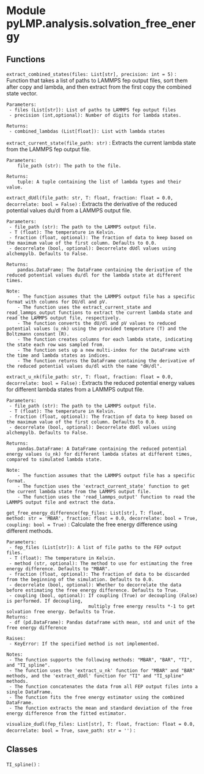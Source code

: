 Module pyLMP.analysis.solvation_free_energy
===========================================

Functions
---------

    
`extract_combined_states(files: List[str], precision: int = 5)`
:   Function that takes a list of paths to LAMMPS fep output files, sort them after copy and lambda, and then extract from the first copy the combined state vector.
    
    Parameters:
     - files (List[str]): List of paths to LAMMPS fep output files
     - precision (int,optional): Number of digits for lambda states.
    
    Returns:
     - combined_lambdas (List[float]): List with lambda states

    
`extract_current_state(file_path: str)`
:   Extracts the current lambda state from the LAMMPS fep output file.
    
    Parameters:
        file_path (str): The path to the file.
    
    Returns:
        tuple: A tuple containing the list of lambda types and their value.

    
`extract_dUdl(file_path: str, T: float, fraction: float = 0.0, decorrelate: bool = False)`
:   Extracts the derivative of the reduced potential values du/dl from a LAMMPS output file.
    
    Parameters:
     - file_path (str): The path to the LAMMPS output file.
     - T (float): The temperature in Kelvin.
     - fraction (float, optional): The fraction of data to keep based on the maximum value of the first column. Defaults to 0.0.
     - decorrelate (bool, optional): Decorrelate dUdl values using alchempylb. Defaults to False.
    
    Returns:
        pandas.DataFrame: The DataFrame containing the derivative of the reduced potential values du/dl for the lambda state at different times.
    
    Note:
        - The function assumes that the LAMMPS output file has a specific format with columns for DU/dl and pV.
        - The function uses the extract_current_state and read_lammps_output functions to extract the current lambda state and read the LAMMPS output file, respectively.
        - The function converts the dU/dl and pV values to reduced potential values (u_nk) using the provided temperature (T) and the Boltzmann constant (R).
        - The function creates columns for each lambda state, indicating the state each row was sampled from.
        - The function sets up a new multi-index for the DataFrame with the time and lambda states as indices.
        - The function returns the DataFrame containing the derivative of the reduced potential values du/dl with the name "dH/dl".

    
`extract_u_nk(file_path: str, T: float, fraction: float = 0.0, decorrelate: bool = False)`
:   Extracts the reduced potential energy values for different lambda states from a LAMMPS output file.
    
    Parameters:
     - file_path (str): The path to the LAMMPS output file.
     - T (float): The temperature in Kelvin.
     - fraction (float, optional): The fraction of data to keep based on the maximum value of the first column. Defaults to 0.0.
     - decorrelate (bool, optional): Decorrelate dUdl values using alchempylb. Defaults to False.
    
    Returns:
        pandas.DataFrame: A DataFrame containing the reduced potential energy values (u_nk) for different lambda states at different times, compared to simulated lambda state.
    
    Note:
        - The function assumes that the LAMMPS output file has a specific format.
        - The function uses the 'extract_current_state' function to get the current lambda state from the LAMMPS output file.
        - The function uses the 'read_lammps_output' function to read the LAMMPS output file and extract the data.

    
`get_free_energy_difference(fep_files: List[str], T: float, method: str = 'MBAR', fraction: float = 0.0, decorrelate: bool = True, coupling: bool = True)`
:   Calculate the free energy difference using different methods.
    
    Parameters:
     - fep_files (List[str]): A list of file paths to the FEP output files.
     - T (float): The temperature in Kelvin.
     - method (str, optional): The method to use for estimating the free energy difference. Defaults to "MBAR".
     - fraction (float, optional): The fraction of data to be discarded from the beginning of the simulation. Defaults to 0.0.
     - decorrelate (bool, optional): Whether to decorrelate the data before estimating the free energy difference. Defaults to True.
     - coupling (bool, optional): If coupling (True) or decoupling (False) is performed. If decoupling, 
                                  multiply free energy results *-1 to get solvation free energy. Defaults to True.
    Returns:
     - df (pd.DataFrame): Pandas dataframe with mean, std and unit of the free energy difference
    
    Raises:
     - KeyError: If the specified method is not implemented.
    
    Notes:
     - The function supports the following methods: "MBAR", "BAR", "TI", and "TI_spline".
     - The function uses the 'extract_u_nk' function for "MBAR" and "BAR" methods, and the 'extract_dUdl' function for "TI" and "TI_spline" methods.
     - The function concatenates the data from all FEP output files into a single DataFrame.
     - The function fits the free energy estimator using the combined DataFrame.
     - The function extracts the mean and standard deviation of the free energy difference from the fitted estimator.

    
`visualize_dudl(fep_files: List[str], T: float, fraction: float = 0.0, decorrelate: bool = True, save_path: str = '')`
:   

Classes
-------

`TI_spline()`
: